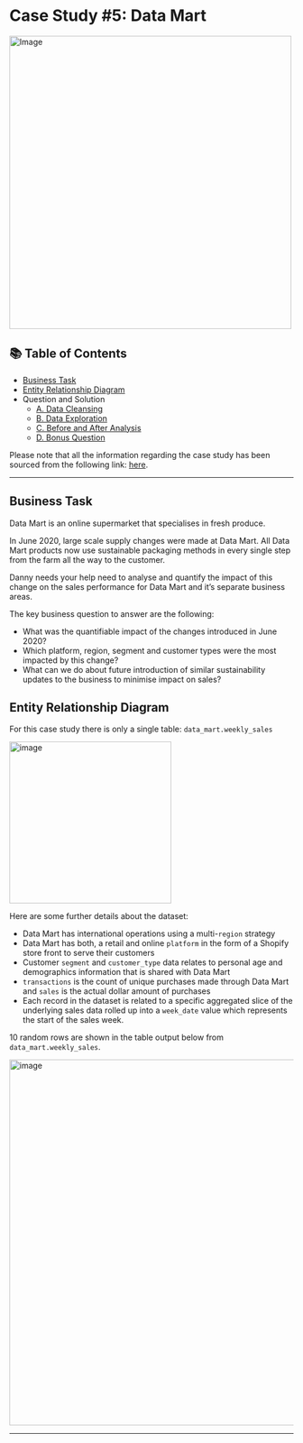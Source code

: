 # Case Study #5: Data Mart

<img src="https://user-images.githubusercontent.com/81607668/131437982-fc087a4c-0b77-4714-907b-54e0420e7166.png" alt="Image" width="500" height="520">

## 📚 Table of Contents
- [Business Task](#business-task)
- [Entity Relationship Diagram](#entity-relationship-diagram)
-  Question and Solution
    - [A. Data Cleansing](https://github.com/chloee122/8-Week-SQL-Challenge/blob/main/Case%20study%20%235%20-%20Data%20Mart/A.%20Data%20Cleansing.md)
    - [B. Data Exploration](https://github.com/chloee122/8-Week-SQL-Challenge/blob/main/Case%20study%20%235%20-%20Data%20Mart/B.%20Data%20Explopration.md)
    - [C. Before and After Analysis](https://github.com/chloee122/8-Week-SQL-Challenge/blob/main/Case%20study%20%235%20-%20Data%20Mart/C.%20Before%20and%20After%20Analysis.md)
    - [D. Bonus Question](https://github.com/chloee122/8-Week-SQL-Challenge/blob/main/Case%20study%20%235%20-%20Data%20Mart/D.%20Bonus%20Question.md)

Please note that all the information regarding the case study has been sourced from the following link: [here](https://8weeksqlchallenge.com/case-study-5/). 

***

## Business Task
Data Mart is an online supermarket that specialises in fresh produce.

In June 2020, large scale supply changes were made at Data Mart. All Data Mart products now use sustainable packaging methods in every single step from the farm all the way to the customer.

Danny needs your help need to analyse and quantify the impact of this change on the sales performance for Data Mart and it’s separate business areas.

The key business question to answer are the following:
- What was the quantifiable impact of the changes introduced in June 2020?
- Which platform, region, segment and customer types were the most impacted by this change?
- What can we do about future introduction of similar sustainability updates to the business to minimise impact on sales?

## Entity Relationship Diagram

For this case study there is only a single table: `data_mart.weekly_sales`

<img width="287" alt="image" src="https://user-images.githubusercontent.com/81607668/131438278-45e6a4e8-7cf5-468a-937b-2c306a792782.png">

Here are some further details about the dataset:
- Data Mart has international operations using a multi-`region` strategy
- Data Mart has both, a retail and online `platform` in the form of a Shopify store front to serve their customers
- Customer `segment` and `customer_type` data relates to personal age and demographics information that is shared with Data Mart
- `transactions` is the count of unique purchases made through Data Mart and `sales` is the actual dollar amount of purchases
- Each record in the dataset is related to a specific aggregated slice of the underlying sales data rolled up into a `week_date` value which represents the start of the sales week.
 
10 random rows are shown in the table output below from `data_mart.weekly_sales`.

<img width="649" alt="image" src="https://user-images.githubusercontent.com/81607668/131438417-1e21efa3-9924-490f-9bff-3c28cce41a37.png">

***
